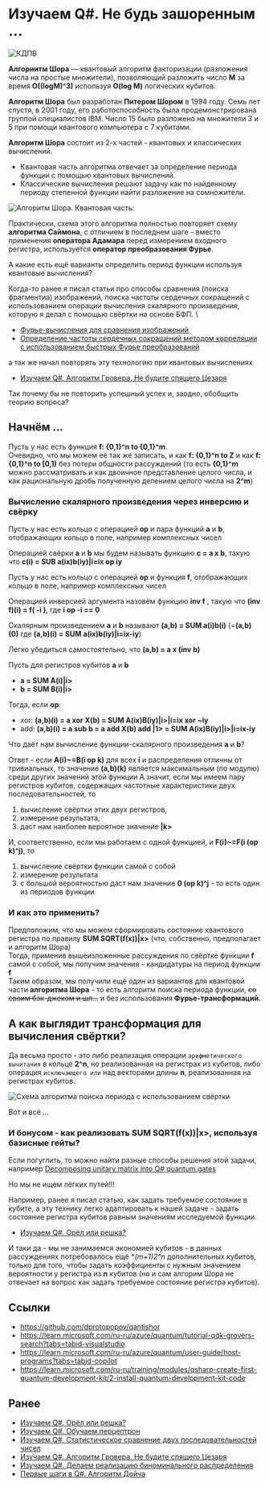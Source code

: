 # Изучаем Q#. Не будь зашоренным ...

![КДПВ](https://github.com/dprotopopov/qantishor/blob/main/LqOttPVmV5I.jpg)

**Алгориитм Шора** — квантовый алгоритм факторизации (разложения числа на простые множители), позволяющий разложить число **M** за время **O((logM)^3)** используя **O(log M)** логических кубитов.

**Алгоритм Шора** был разработан **Питером Шором** в 1994 году. Семь лет спустя, в 2001 году, его работоспособность была продемонстрирована группой специалистов IBM. Число 15 было разложено на множители 3 и 5 при помощи квантового компьютера с 7 кубитами.

**Алгоритм Шора** состоит из 2-х частей - квантовых и классических вычислений.
- Квантовая часть алгоритма отвечает за определение периода функции с помощью квантовых вычислений.
- Классические вычисления решают задачу как по найденному периоду степенной функции найти разложение на сомножители.

![Алгоритм Шора. Квантовая часть](https://github.com/dprotopopov/qantishor/blob/main/Алгоритм_Шора.jpg):

Практически, схема этого алгоритма полностью повторяет схему **алгоритма Саймона**, с отличием в последнем шаге - вместо применения **оператора Адамара** перед измерением входного регистра, используется **оператор преобразования Фурье**.

А какие есть ещё варианты определить период функции используя квантовые вычисления?

Когда-то ранее я писал статьи про способы сравнения (поиска фрагментиа) изображений, поиска частоты сердечных сокращений с использованием операции вычисления скалярного произведения, которую я делал с помощью свёртки на основе БФП. \
- [Фурье-вычисления для сравнения изображений](https://habr.com/p/266129/)
- [Определение частоты сердечных сокращений методом корреляции с использованием быстрых Фурье преобразований](https://habr.com/p/597715/)

а так же начал повторять эту технологию при квантовых вычислениях
- [Изучаем Q#. Алгоритм Гровера. Не будите спящего Цезаря](https://habr.com/p/768666/)

Так почему бы не повторить успешный успех и, заодно, обобщить теорию вопроса?

## Начнём ...

Пусть у нас есть функция **f: {0,1}^n to {0,1}^m**. \
Очевидно, что мы можем её так же записать, и как **f: {0,1}^n to Z** и как **f: {0,1}^n to [0,1)** без потери общности рассуждений (то есть **{0,1}^m** можно рассматривать и как двоичное представление целого числа, и как рациональную дробь полученную делением целого числа на **2^m**)

### Вычисление скалярного произведения через инверсию и свёрку

Пусть у нас есть кольцо с операцией **op** и пара функций **a** и **b**, отображающих кольцо в поле, например комплексных чисел

Операцией свёрки **a** и **b** мы будем называть функцию **c = a x b**, такую что **c(i) = SUB a(ix)b(iy)|i=ix op iy**

Пусть у нас есть кольцо с операцией **op** и функция **f**, отображающих кольцо в поле, например комплексных чисел

Операцией инверсией аргумента назовём функцию **inv f** , такую что **(inv f)(i) = f( -i )**, где **i op -i == 0**

Скалярным произведением **a** и **b** называют **(a,b) = SUM a(i)b(i)** (=**(a,b)(0)** где **(a,b)(i) = SUM a(ix)b(iy)|i=ix-iy**)

Легко убедиться самостоятельно, что **(a,b) = a x (inv b)**

Пусть для регистров кубитов **a** и **b**

- **a = SUM A(i)|i>**
- **b = SUM B(i)|i>**

Тогда, если **op**:

- xor: **(a,b)(i) = a xor X(b) = SUM A(ix)B(iy)|i>|i=ix xor ~iy**
- add: **(a,b)(i) = a sub b = a add X(b) add |1> = SUM A(ix)B(iy)|i>|i=ix-iy**

Что даёт нам вычисление функции-скалярного произведения **a** и **b**?

Ответ - если **A(i)~=B(i op k)** для всех **i** и распределения отличны от тривиальных, то значение **(a,b)(k)** является максимальным (по модулю) среди других значений этой функции
А значит, если мы имеем пару регистров кубитов, содержащих частотные характеристики двух последовательностей, то 
1. вычисление свёртки этих двух регистров,
2. измерение результата, 
3. даст нам наиболее вероятное значение **|k>**

И, соответственно, если мы работаем с одной функцией, и **F(i)~=F(i (op k)^j)**, то
1. вычисление свёртки функции самой с собой
2. измерение результата
3. с большой вероятностью даст нам значение **0 (op k)^j** - то есть один из периодов функции

### И как это применить?

Предположим, что мы можем сформировать состояние квантового регистра по правилу **SUM SQRT(f(x))|x>** (что, собственно, предполагает и алгоритм Шора)\
Тогда, применив вышеизложенные рассуждения по свёртке функции **f** самой с собой, мы получим значения - кандидатуры на период функции **f** \
Таким образом, мы получили ещё один из вариантов для квантовой части **алгоритма Шора** - то есть алгоритм поиска периода функции, ~~со своим бэк-джеком и шл...~~ и без использования **Фурье-трансформаций**.

## А как выглядит трансформация для вычисления свёртки?

Да весьма просто - это либо реализация операции `арифметического вычитания` в кольце **2^n**, но реализованная на регистрах из кубитов, либо операция `исключающего или` над векторами длины **n**, реализованная на регистрах кубитов.

![Схема алгоритма поиска периода с использованием свёртки](https://github.com/dprotopopov/qantishor/blob/main/Алгоритм_свёртки.jpg)

Вот и всё ...

### И бонусом - как реализовать **SUM SQRT(f(x))|x>**, используя базисные гейты?

Если погуглить, то можно найти разные способы решения этой задачи, например [Decomposing unitary matrix into Q# quantum gates](https://codeforces.net/blog/entry/84655)

Но мы не ищем лёгких путей!!!

Например, ранее я писал статью, как задать требуемое состояние в кубите, а эту технику легко адаптировать к нашей задаче - задать состояние регистра кубитов равным значениям исследуемой функции.
- [Изучаем Q#. Орёл или решка?](https://habr.com/p/772722/)

И таки да - мы не занимаемся экономией кубитов - в данных рассуждениях потребовалось ещё **(m+1)*2^n** дополнительных кубитов, только для того, чтобы задать коэффициенты с нужным значением вероятности у регистра из **n** кубитов (но и сам алгорим Шора не отвечает на вопрос как задать требуемое состояние регистра кубитов).

## Ссылки
- https://github.com/dprotopopov/qantishor
- https://learn.microsoft.com/ru-ru/azure/quantum/tutorial-qdk-grovers-search?tabs=tabid-visualstudio
- https://learn.microsoft.com/ru-ru/azure/quantum/user-guide/host-programs?tabs=tabid-copilot
- https://learn.microsoft.com/ru-ru/training/modules/qsharp-create-first-quantum-development-kit/2-install-quantum-development-kit-code

## Ранее

- [Изучаем Q#. Орёл или решка?](https://habr.com/p/772722/)
- [Изучаем Q#. Обучаем перцептрон](https://habr.com/p/772172/)
- [Изучаем Q#. Статистическое сравнение двух последовательностей чисел](https://habr.com/p/769148/)
- [Изучаем Q#. Алгоритм Гровера. Не будите спящего Цезаря](https://habr.com/p/768666/)
- [Изучаем Q#. Делаем реализацию биноминального распределения](https://habr.com/p/766512/)
- [Первые шаги в Q#. Алгоритм Дойча](https://habr.com/p/759352/)







